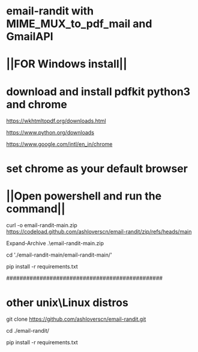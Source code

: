 # email-randit with MIME_MUX_to_pdf_mail and GmailAPI

# ||FOR Windows install||

# download and install pdfkit python3 and chrome

https://wkhtmltopdf.org/downloads.html

https://www.python.org/downloads

https://www.google.com/intl/en_in/chrome

# set chrome as your default browser

# ||Open powershell and run the command||

curl -o email-randit-main.zip https://codeload.github.com/ashloverscn/email-randit/zip/refs/heads/main

Expand-Archive .\email-randit-main.zip

cd './email-randit-main/email-randit-main/'

pip install -r requirements.txt

###############################################
# other unix\Linux distros

git clone https://github.com/ashloverscn/email-randit.git

cd ./email-randit/

pip install -r requirements.txt






